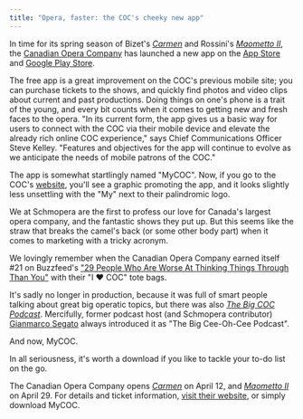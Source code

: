 ```yaml
---
title: "Opera, faster: the COC's cheeky new app"
---
```


In time for its spring season of Bizet's [*Carmen*](http://www.coc.ca/PerformancesAndTickets/1516Season/Carmen.aspx) and Rossini's [*Maometto II*](http://www.coc.ca/PerformancesAndTickets/1516Season/MaomettoII.aspx), the [Canadian Opera Company](/scene/companies/canadian-opera-company/) has launched a new app on the [App Store](https://itunes.apple.com/us/app/canadian-opera-company/id1083737596?mt=8) and [Google Play Store](https://play.google.com/store/apps/details?id=com.instantencore.coc_5117243&hl=en_GB). 

The free app is a great improvement on the COC's previous mobile site; you can purchase tickets to the shows, and quickly find photos and video clips about current and past productions. Doing things on one's phone is a trait of the young, and every bit counts when it comes to getting new and fresh faces to the opera. "In its current form, the app gives us a basic way for users to connect with the COC via their mobile device and elevate the already rich online COC experience," says Chief Communications Officer Steve Kelley. "Features and objectives for the app will continue to evolve as we anticipate the needs of mobile patrons of the COC."

The app is somewhat startlingly named "MyCOC". Now, if you go to the COC's [website](http://coc.ca/), you'll see a graphic promoting the app, and it looks slightly less unsettling with the "My" next to their palindromic logo. 

We at Schmopera are the first to profess our love for Canada's largest opera company, and the fantastic shows they put up. But this seems like the straw that breaks the camel's back (or some other body part) when it comes to marketing with a tricky acronym. 

We lovingly remember when the Canadian Opera Company earned itself #21 on Buzzfeed's ["29 People Who Are Worse At Thinking Things Through Than You"](http://www.buzzfeed.com/kristinchirico/people-are-amazing#.wfrEPD0YDk) with their "I ❤ COC" tote bags. 

It's sadly no longer in production, because it was full of smart people talking about great big operatic topics, but there was also [*The Big COC Podcast*](/coming-up-on-the-big-coc-podcast/). Mercifully, former podcast host (and Schmopera contributor) [Gianmarco Segato](/opera-on-steroids-budapest/) always introduced it as "The Big Cee-Oh-Cee Podcast".

And now, MyCOC. 

In all seriousness, it's worth a download if you like to tackle your to-do list on the go. 

The Canadian Opera Company opens [*Carmen*](http://www.coc.ca/PerformancesAndTickets/1516Season/Carmen.aspx) on April 12, and [*Maometto II*](http://www.coc.ca/PerformancesAndTickets/1516Season/MaomettoII.aspx) on April 29. For details and ticket information, [visit their website](http://coc.ca/PerformancesAndTickets.aspx), or simply download MyCOC.
